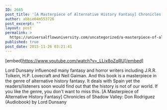 ```yaml
---
ID: 2665
post_title: '[A Masterpiece of Alternative History Fantasy] Chronicles of Shadow Valley: Don Rodriguez'
author: abbie04m553726
post_excerpt: ""
layout: post
permalink: >
  https://universalflowuniversity.com/uncategorized/a-masterpiece-of-alternative-history-fantasy-chronicles-of-shadow-valley-don-rodriguez/
published: true
post_date: 2015-11-26 03:21:41
---
```

[embed]https://www.youtube.com/watch?v=_LLix8oZqRU[/embed]<br>
<p>Lord Dunsany influenced many fantasy and horror writers including J.R.R. Tolkein, H.P. Lovecraft and Neil Gaiman. And this book is a masterpiece in the genre of alternative history fantasy. It deals with Spain yet the readers/listeners soon would find out that the history is not of our world. If you like the genre, you don't want to miss this.
[A Masterpiece of Alternative History Fantasy] Chronicles of Shadow Valley: Don Rodriguez (Audiobook) by Lord Dunsany</p>